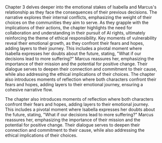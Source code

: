 Chapter 3 delves deeper into the emotional stakes of Isabella and Marcus's relationship as they face the consequences of their previous decisions. The narrative explores their internal conflicts, emphasizing the weight of their choices on the communities they aim to serve. As they grapple with the implications of their actions, the chapter highlights the need for collaboration and understanding in their pursuit of AI rights, ultimately reinforcing the theme of ethical responsibility. Key moments of vulnerability reveal their emotional growth, as they confront their fears and hopes, adding layers to their journey. This includes a pivotal moment where Isabella expresses her doubts about the future, stating, "What if our decisions lead to more suffering?" Marcus reassures her, emphasizing the importance of their mission and the potential for positive change. Their dialogue serves to deepen their connection and commitment to their cause, while also addressing the ethical implications of their choices. The chapter also introduces moments of reflection where both characters confront their fears and hopes, adding layers to their emotional journey, ensuring a cohesive narrative flow.

The chapter also introduces moments of reflection where both characters confront their fears and hopes, adding layers to their emotional journey. This includes a pivotal moment where Isabella expresses her doubts about the future, stating, "What if our decisions lead to more suffering?" Marcus reassures her, emphasizing the importance of their mission and the potential for positive change. Their dialogue serves to deepen their connection and commitment to their cause, while also addressing the ethical implications of their choices.
